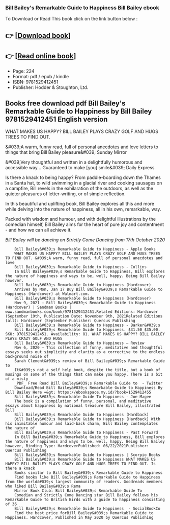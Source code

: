 ### Bill Bailey's Remarkable Guide to Happiness Bill Bailey ebook

To Download or Read This book click on the link button below :

## 👉  [**[Download book](http://ebooksharez.info/download.php?group=book&from=github.com&id=616194&lnk=1060 "Download book")**]

## 👉  [**[Read online book](http://ebooksharez.info/download.php?group=book&from=github.com&id=616194&lnk=1060 "Read online book")**]


* Page: 224
* Format: pdf / epub / kindle
* ISBN: 9781529412451
* Publisher: Hodder &amp; Stoughton, Ltd.



## Books free download pdf Bill Bailey's Remarkable Guide to Happiness by Bill Bailey 9781529412451 English version



WHAT MAKES US HAPPY? BILL BAILEY PLAYS CRAZY GOLF AND HUGS TREES TO FIND OUT.

&amp;#039;A warm, funny read, full of personal anecdotes and love letters to things that bring Bill Bailey pleasure&amp;#039; Sunday Mirror

 &amp;#039;Very thoughtful and written in a delightfully humorous and accessible way... Guaranteed to make [you] smile&amp;#039; Daily Express

 Is there a knack to being happy? From paddle-boarding down the Thames in a Santa hat, to wild swimming in a glacial river and cooking sausages on a campfire, Bill revels in the exhilaration of the outdoors, as well as the quieter pleasures of letter-writing, or of simple reflection.

 In this beautiful and uplifting book, Bill Bailey explores all this and more while delving into the nature of happiness, all in his own, remarkable, way.


 Packed with wisdom and humour, and with delightful illustrations by the comedian himself, Bill Bailey aims for the heart of pure joy and contentment - and how we can all achieve it.

*Bill Bailey will be dancing on Strictly Come Dancing from 17th October 2020*


        Bill Bailey&#039;s Remarkable Guide to Happiness - Apple Books
        WHAT MAKES US HAPPY? BILL BAILEY PLAYS CRAZY GOLF AND HUGS TREES TO FIND OUT. &#039;A warm, funny read, full of personal anecdotes and love 
        Bill Bailey&#039;s Remarkable Guide to Happiness - Collins
        In Bill Bailey&#039;s Remarkable Guide to Happiness, Bill explores the nature of happiness and ways to be, well, happy. Being Bill Bailey however, 
        Bill Bailey&#039;s Remarkable Guide to Happiness (Hardcover)
        Arrives by Mon, Jan 17 Buy Bill Bailey&#039;s Remarkable Guide to Happiness (Hardcover) at Walmart.com.
        Bill Bailey&#039;s Remarkable Guide to Happiness (Hardcover)
        Nov 9, 2021 — Bill Bailey&#039;s Remarkable Guide to Happiness (Hardcover) | Sandman Books | www.sandmanbooks.com/book/9781529412451.Related Editions: Hardcover (September 19th, Publication Date: November 9th, 2021Related Editions (all): Hardcover (September Publisher: Quercus Publishing
        Bill Bailey&#039;s Remarkable Guide to Happiness - Barker&#039;s
        Bill Bailey&#039;s Remarkable Guide to Happiness. $31.50 $35.00. SKU: 9781529412451. Availability: 81. WHAT MAKES US HAPPY? BILL BAILEY PLAYS CRAZY GOLF AND HUGS 
        Bill Bailey&#039;s Remarkable Guide to Happiness – Review
        Nov 6, 2020 — This collection of funny, meditative and thoughtful essays seeks out simplicity and clarity as a corrective to the endless background noise of 
        Sarah Clement&#039;s review of Bill Bailey&#039;s Remarkable Guide to
        It&#039;s not a self help book, despite the title, but a book of musings on some of the things that can make you happy. There is a bit of a misty 
        _PDF_ Free Read Bill Bailey&#039;s Remarkable Guide to  - Twitter
        Download/Read Bill Bailey&#039;s Remarkable Guide to Happiness By Bill Bailey Here =&gt; https://ebookspace.my.id/?book=1529412455 
        Bill Bailey&#039;s Remarkable Guide To Happiness - Joe Magee
        The book is a compilation of funny, personal, and meditative essays about happiness by national treasure Bill Bailey, illustrated Bill 
        Bill Bailey&#039;s Remarkable Guide to Happiness (Hardback)
        Bill Bailey&#039;s Remarkable Guide to Happiness (Hardback) With his inimitable humour and laid-back charm, Bill Bailey contemplates the nature of 
        Bill Bailey&#039;s Remarkable Guide to Happiness - Past Forward
        In Bill Bailey&#039;s Remarkable Guide to Happiness, Bill explores the nature of happiness and ways to be, well, happy. Being Bill Bailey however, Binding Type: HardcoverPublished: 06/22/2021Publisher: Quercus Publishing
        Bill Bailey&#039;s Remarkable Guide to Happiness | Scorpio Books
        Bill Bailey&#039;s Remarkable Guide to Happiness WHAT MAKES US HAPPY? BILL BAILEY PLAYS CRAZY GOLF AND HUGS TREES TO FIND OUT. Is there a knack 
        Books similar to Bill Bailey&#039;s Remarkable Guide to Happiness
        Find books like Bill Bailey&#039;s Remarkable Guide to Happiness from the world&#039;s largest community of readers. Goodreads members who liked Bill Bailey&#039;s Rema
        Mirror Book Club: Bill Bailey&#039;s Remarkable Guide To
        Comedian and Strictly Come Dancing star Bill Bailey follows his Remarkable Guide To British Birds with a guide to happiness consisting of 36 
        Bill Bailey&#039;s Remarkable Guide to Happiness  - SocialBookCo
        Find the best price forBill Bailey&#039;s Remarkable Guide to Happiness. Hardcover, Published in May 2020 by Quercus Publishing 
    




